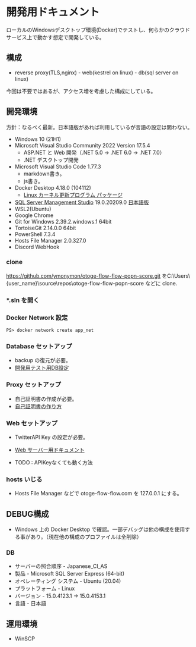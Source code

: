 # 開発用ドキュメント

ローカルのWindowsデスクトップ環境(Docker)でテストし、何らかのクラウドサービス上で動かす想定で開発している。

## 構成

- reverse proxy(TLS,nginx) - web(kestrel on linux) - db(sql server on linux)

今回は不要ではあるが、アクセス増を考慮した構成にしている。

## 開発環境

方針：なるべく最新。日本語版があれば利用しているが言語の設定は問わない。

- Windows 10 (21H1)
- Microsoft Visual Studio Community 2022 Version 17.5.4
  - ASP.NET と Web 開発（.NET 5.0 -> .NET 6.0 -> .NET 7.0）
  - .NET デスクトップ開発
- Microsoft Visual Studio Code 1.77.3
  - markdown書き。
  - js書き。
- Docker Desktop 4.18.0 (104112)
  - [Linux カーネル更新プログラム パッケージ](https://docs.microsoft.com/ja-jp/windows/wsl/install-manual#step-4---download-the-linux-kernel-update-package)
- [SQL Server Management Studio](https://docs.microsoft.com/ja-jp/sql/ssms/download-sql-server-management-studio-ssms?view=sql-server-ver15)  19.0.20209.0 [日本語版](https://go.microsoft.com/fwlink/?linkid=2168063&clcid=0x411)
- WSL2(Ubuntu)
- Google Chrome
- Git for Windows 2.39.2.windows.1 64bit
- TortoiseGit 2.14.0.0 64bit
- PowerShell 7.3.4
- Hosts File Manager 2.0.327.0
- Discord WebHook

### clone

<https://github.com/ymonymon/otoge-flow-flow-popn-score.git> をC:\Users\\{user_name}\source\repos\otoge-flow-flow-popn-score などに clone.

### *.sln を開く

### Docker Network 設定

    PS> docker network create app_net

### Database セットアップ

- backup の復元が必要。
- [開発用テスト用DB設定](./Database/doc/Development/README.md)

### Proxy セットアップ

- 自己証明書の作成が必要。
- [自己証明書の作り方](./PopnScoreTool2/Proxy1/doc/Development/README.md)

### Web セットアップ

- TwitterAPI Key の設定が必要。
- [Web サーバー用ドキュメント](./PopnScoreTool2/doc/Development/README.md)

- TODO : APIKeyなくても動く方法

### hosts いじる

- Hosts File Manager などで otoge-flow-flow.com を 127.0.0.1 にする。

## DEBUG構成

- Windows 上の Docker Desktop で確認。一部デバッグは他の構成を使用する事があり。（現在他の構成のプロファイルは全削除）

### DB

- サーバーの照合順序 - Japanese_CI_AS
- 製品 - Microsoft SQL Server Express (64-bit)
- オペレーティング システム - Ubuntu (20.04)
- プラットフォーム - Linux
- バージョン - 15.0.4123.1 -> 15.0.4153.1
- 言語 - 日本語

## 運用環境

- WinSCP
